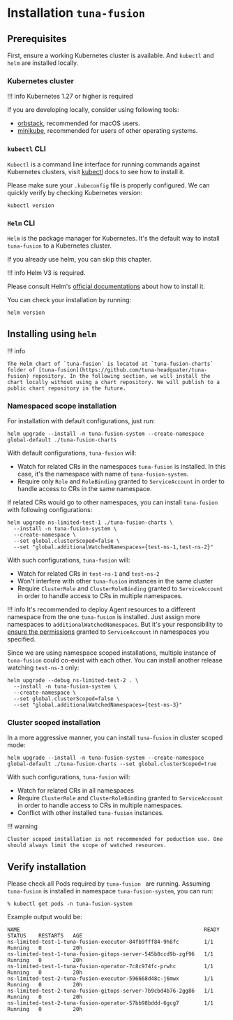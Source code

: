 # Installation `tuna-fusion`


## Prerequisites

First, ensure a working Kubernetes cluster is available. And `kubectl` and `helm` are installed locally.


### Kubernetes cluster

!!! info
    Kubernetes 1.27 or higher is required



If you are developing locally, consider using following tools:


* [orbstack](https://github.com/orbstack/orbstack/), recommended for macOS users.
* [minikube](https://minikube.sigs.k8s.io/docs/start/), recommended for users of other operating systems.


### `kubectl` CLI

`Kubectl` is a command line interface for running commands against Kubernetes clusters, visit [kubectl](https://kubernetes.io/docs/tasks/tools/#kubectl) docs to see how to install it.

Please make sure your `.kubeconfig` file is properly configured. We can quickly verify by checking Kubernetes version:

```shell
kubectl version
```

### `Helm` CLI

`Helm` is the package manager for Kubernetes. It's the default way to install `tuna-fusion` to a Kubernetes cluster. 

If you already use helm, you can skip this chapter.

!!! info
    Helm V3 is required.

Please consult Helm's [official documentations](https://helm.sh/docs/intro/install/) about how to install it.

You can check your installation by running:

```shell
helm version
```

## Installing using `helm`

!!! info

    The Helm chart of `tuna-fusion` is located at `tuna-fusion-charts` folder of [tuna-fusion](https://github.com/tuna-headquater/tuna-fusion) repository. In the following section, we will install the chart locally without using a chart repository. We will publish to a public chart repository in the future.

### Namespaced scope installation 

For installation with default configurations, just run:

```shell
helm upgrade --install -n tuna-fusion-system --create-namespace global-default ./tuna-fusion-charts
```

With default configurations, `tuna-fusion` will: 

* Watch for related CRs in the namespaces `tuna-fusion` is installed. In this case, it's the namespace with name of `tuna-fusion-system`.
* Require only `Role` and `RoleBinding` granted to `ServiceAccount` in order to handle access to CRs in the same namespace.

If related CRs would go to other namespaces, you can install `tuna-fusion` with following configurations: 

```shell
helm upgrade ns-limited-test-1 ./tuna-fusion-charts \
  --install -n tuna-fusion-system \
  --create-namespace \
  --set global.clusterScoped=false \
  --set "global.additionalWatchedNamespaces={test-ns-1,test-ns-2}"
```

With such configurations, `tuna-fusion` will:

* Watch for related CRs in `test-ns-1` and `test-ns-2`
* Won't interfere with other `tuna-fusion` instances in the same cluster
* Require `ClusterRole` and `ClusterRoleBinding` granted to `ServiceAccount` in order to handle access to CRs in multiple namespaces.

!!! info
    It's recommended to deploy Agent resources to a different namespace from the one `tuna-fusion` is installed. Just assign more namespaces to `additionalWatchedNamespaces`. But it's your responsibility to [ensure the permissions](user-guide/rbac-permissions.md) granted to `ServiceAccount` in namespaces you specified. 


Since we are using namespace scoped installations, multiple instance of `tuna-fusion` could co-exist with each other.  You can install another release watching `test-ns-3` only:

```shell
helm upgrade --debug ns-limited-test-2 . \
  --install -n tuna-fusion-system \
  --create-namespace \
  --set global.clusterScoped=false \
  --set "global.additionalWatchedNamespaces={test-ns-3}"
```

### Cluster scoped installation 

In a more aggressive manner, you can install `tuna-fusion` in cluster scoped mode:

```shell
helm upgrade --install -n tuna-fusion-system --create-namespace global-default ./tuna-fusion-charts --set global.clusterScoped=true 
```

With such configurations, `tuna-fusion` will:

* Watch for related CRs in all namespaces
* Require `ClusterRole` and `ClusterRoleBinding` granted to `ServiceAccount` in order to handle access to CRs in multiple namespaces.
* Conflict with other installed `tuna-fusion` instances.


!!! warning

    Cluster scoped installation is not recommended for poduction use. One should always limit the scope of watched resources. 


## Verify installation

Please check all Pods required by `tuna-fusion ` are running. Assuming `tuna-fusion` is installed in namespace `tuna-fusion-system`, you can run:

```shell
% kubectl get pods -n tuna-fusion-system
```

Example output would be:

```text
NAME                                                           READY   STATUS    RESTARTS   AGE
ns-limited-test-1-tuna-fusion-executor-84fb9fff84-9h8fc        1/1     Running   0          20h
ns-limited-test-1-tuna-fusion-gitops-server-545b8ccd9b-zgf96   1/1     Running   0          20h
ns-limited-test-1-tuna-fusion-operator-7c8c974fc-prwhc         1/1     Running   0          20h
ns-limited-test-2-tuna-fusion-executor-596668d48c-j6mwx        1/1     Running   0          20h
ns-limited-test-2-tuna-fusion-gitops-server-7b9cbd4b76-2gg86   1/1     Running   0          20h
ns-limited-test-2-tuna-fusion-operator-57bb98bddd-6gcg7        1/1     Running   0          20h
```

